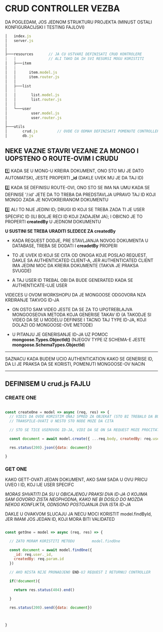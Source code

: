 # CRUD CONTROLLER VEZBA

DA POGLEDAM, JOS JEDNOM STRUKTURU PROJEKTA (MINUST OSTALI KONFIGURACIJSKI I TESTING FAJLOVI)

```javascript
│   index.js
│   server.js
│
│
├───resources       // JA CU USTVARI DEFINISATI CRUD KONTROLERE
|   |               // ALI TAKO DA IH SVI RESURSI MOGU KORISTITI
│   ├───item
│   |
│   │      item.model.js
│   │      item.router.js
│   │
│   ├───list
│   |
│   │       list.model.js
│   │       list.router.js
│   │
│   └───user
│           user.model.js
│           user.router.js
│
├───utils
│       crud.js         // OVDE CU ODMAH DEFINISATI POMENUTE CONTROLLERE
│       db.js
```

## NEKE VAZNE STAVRI VEZANE ZA MONGO I UOPSTENO O ROUTE-OVIM I CRUDU

:one: KADA SE U MONG-U KREIRA DOKUMENT, ONO STO MU JE DATO AUTOMATSKI, JESTE PROPERTI **_id** (DAKLE UVEK MU JE DA TAJ ID)

:two: KADA SE DEFINISU ROUTE-OVI, ONO STO SE IMA NA UMU KADA SE DEFINISE '/:id' JETE DA TO TREBA DA PREDSTAVLJA UPRAVO TAJ ID KOJI MONGO ZADA JE NOVOKREIRANOM DOKUMENTU

:three: ALI TO NIJE JEDINI ID; DRUGI ID KOJI SE TREBA ZADA TI JE USER SPECIFIC ID (ILI BOLJE RECI ID KOJI ZADAJEM JA); I OBICNO JE TO PROPERTI **createdBy** U JEDNOM DOKUMENTU

**U SUSTINI SE TREBA URADITI SLEDECE ZA createdBy**

- KADA REQUEST DODJE, PRE STAVLJANJA NOVOG DOKUMENTA U DATABASE, TREBA SE DODATI I **creadetBy** PROPERI

- TO JE UVEK ID KOJI SE CITA OD ONOGA KOJE POSLAO REQUEST, DAKLE SA AUTHENTICATED CLIENT-A, JER AUTHENTICATED CLIENT IMA JEDINI MOC DA KREIRA DOKUMENTE (TAKVA JE PRAKSA SVUGDE)

- A TAJ USER ID TREBAL OBI DA BUDE GENERATED KADA SE AUTHENTICATE-UJE USER

VIDECES U OVOM WORKSHOPU DA JE MONGOOSE ODGOVORA NZA KREIRANJE TAKVOG ID-JA

- ON OSTO SAM VIDEO JESTE DA SE ZA TO UPOTREBLAJVA MONGOOSEOVA METODA KOJA GENERISE TAKAV ID (A TAKODJE SI VIDEO DA SE U MODELU DEFINISE I TACNO TAJ TYPE ID-JA, KOJI DOLAZI OD MONGOOSE-OVE METODE)

- U PITANJU JE GENERISANJE ID-JA UZ POMOC **mongoose.Types.ObjectId()** (NJEGOV TYPE IZ SCHEMA-E JESTE **mongoose.SchemaTypes.ObjectId**)

******

SAZNACU KADA BUDEM UCIO AUTHENTICATION KAKO SE GENERISE ID, DA LI JE PRAKSA DA SE KORISTI, POMENUTI MONGOOSE-OV NACIN

******

## DEFINISEM U crud.js FAJLU

### CREATE ONE

```javascript

const createOne = model => async (req, res) => {
  // VIDIS DA OVDE KORISTIM ONAJ SPRED ZA OBJEKAT (STO BI TREBALO DA BUDE EKSPERIMENTALNO) A BABEL CE GA 
  // TRANSPILE-OVATI U NESTO STO NODE MOZE DA CITA

  // STO SE TICE USEROVOG ID-JA, VIDI DA SE ON SA REQUEST MOZE PROCITATI KAK OSAM DOLE POKAZAO

  const document = await model.create({ ...req.body, createdBy: req.user._id }).exec()

  res.status(200).json({data: document})

}
```

### GET ONE

KAKO GETT-OVATI JEDAN DOKUMENT, AKO SAM SADA U OVU PRICU UVEO I ID, KOJ IJE USER SPECIFC

*MORAS SHVATITI DA SU U OBICAJENOJ PRAKSI DVA ID-JA O KOJIMA SAM GOVORIO ZISTA NEOPHODNA, KAKO NE BI DOSLO DO MOZDA NEKOG KONFLIKTA, ODNSONO POSTOJANJA DVA ISTA ID-JA*

DAKLE U OVAKVOM SLUCAJU JA NECU MOCI KORISTIT model.findById, JER IMAM JOS JEDAN ID, KOJI MORA BITI VALIDATED

```javascript

const getOne = model => async (req, res) => {

  // ZATO MORAM KORISTITI METODU        model.findOne

  const document = await model.findOne({
    _id: req.user._id,
    createdBy: req.param.id
  })

  // AKO NISTA NIJE PRONADJENO END-UJ REQUEST I RETURNUJ CONTROLLER 

  if(!document){

    return res.status(404).end()

  }

  res.status(200).send({data: document})



}

```